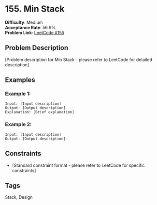 # 155. Min Stack

**Difficulty**: Medium  
**Acceptance Rate**: 56.9%  
**Problem Link**: [LeetCode #155](https://leetcode.com/problems/min-stack/)

## Problem Description

[Problem description for Min Stack - please refer to LeetCode for detailed description]

## Examples

### Example 1:
```
Input: [Input description]
Output: [Output description]
Explanation: [Brief explanation]
```

### Example 2:
```
Input: [Input description]
Output: [Output description]
```

## Constraints

- [Standard constraint format - please refer to LeetCode for specific constraints]

## Tags
Stack, Design